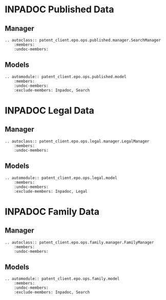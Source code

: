 # INPADOC Published Data

## Manager

```{eval-rst}
.. autoclass:: patent_client.epo.ops.published.manager.SearchManager
    :members:
    :undoc-members:
```

## Models

```{eval-rst}
.. automodule:: patent_client.epo.ops.published.model
    :members:
    :undoc-members:
    :exclude-members: Inpadoc, Search
```

# INPADOC Legal Data

## Manager

```{eval-rst}
.. autoclass:: patent_client.epo.ops.legal.manager.LegalManager
    :members:
    :undoc-members:
```

## Models

```{eval-rst}
.. automodule:: patent_client.epo.ops.legal.model
    :members:
    :undoc-members:
    :exclude-members: Inpadoc, Legal
```

# INPADOC Family Data

## Manager

```{eval-rst}
.. autoclass:: patent_client.epo.ops.family.manager.FamilyManager
    :members:
    :undoc-members:
```

## Models

```{eval-rst}
.. automodule:: patent_client.epo.ops.family.model
    :members:
    :undoc-members:
    :exclude-members: Inpadoc, Search
```